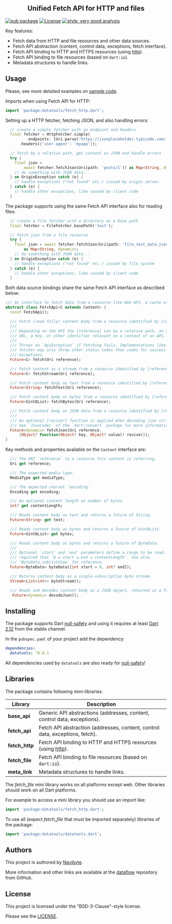 <h2 align="center">Unified Fetch API for HTTP and files</h2>

[![pub package](https://img.shields.io/pub/v/datatools.svg)](https://pub.dev/packages/datatools) [![License](https://img.shields.io/badge/License-BSD%203--Clause-blue.svg)](https://opensource.org/licenses/BSD-3-Clause) [![style: very good analysis](https://img.shields.io/badge/style-very_good_analysis-B22C89.svg)](https://pub.dev/packages/very_good_analysis)

Key features:
* Fetch data from HTTP and file resources and other data sources.
* Fetch API abstraction (content, control data, exceptions, fetch interface).
* Fetch API binding to HTTP and HTTPS resources (using [http](https://pub.dev/packages/http)).
* Fetch API binding to file resources (based on `dart:io`).
* Metadata structures to handle links.

## Usage

Please, see more detailed examples on 
[sample code](example/datatools_example.dart).

Imports when using Fetch API for HTTP:

```dart
import 'package:datatools/fetch_http.dart';
```

Setting up a HTTP fetcher, fetching JSON, and also handling errors:

```dart
  // create a simple fetcher with an endpoint and headers
  final fetcher = HttpFetcher.simple(
          endpoints: [Uri.parse('https://jsonplaceholder.typicode.com/')])
      .headers({'user-agent': 'myapp'});

  // fetch by a relative path, get content as JSON and handle errors
  try {
    final json = 
        await fetcher.fetchJson(Uri(path: 'posts/1')) as Map<String, dynamic>;
    // do something with JSON data...
  } on OriginException catch (e) {
    // handle exceptions ("not found" etc.) issued by origin server
  } catch (e) {
    // handle other exceptions, like caused by client code 
  }
```

The package supports using the same Fetch API interface also for reading files:

```dart
  // create a file fetcher with a directory as a base path
  final fetcher = FileFetcher.basePath('test');

  // fetch json from a file resource
  try {
    final json = await fetcher.fetchJson(Uri(path: 'file_test_data.json'))
        as Map<String, dynamic>;
    // do something with JSON data...
  } on OriginException catch (e) {
    // handle exceptions ("not found" etc.) issued by file system
  } catch (e) {
    // handle other exceptions, like caused by client code 
  }
```

Both data source bindings share the same Fetch API interface as described below:

```dart
/// An interface to fetch data from a resource like Web API, a cache or a file.
abstract class FetchApi<C extends Content> {
  const FetchApi();

  /// Fetch (read fully) content body from a resource identified by [reference].
  ///
  /// Depending on the API the [reference] can be a relative path, an absolute
  /// URL, a key, or other identifier relevant on a context of an API.
  ///
  /// Throws an `ApiException` if fetching fails. Implementations like HTTP
  /// fetcher may also throw other status codes than codes for success as
  /// exceptions.
  Future<C> fetch(Uri reference);

  /// Fetch content as a stream from a resource identified by [reference].
  Future<C> fetchStream(Uri reference);

  /// Fetch content body as text from a resource identified by [reference].
  Future<String> fetchText(Uri reference);

  /// Fetch content body as bytes from a resource identified by [reference].
  Future<Uint8List> fetchBytes(Uri reference);

  /// Fetch content body as JSON data from a resource identified by [reference].
  ///
  /// An optional [reviver] function is applied when decoding json string data.
  /// See `JsonCodec` of the `dart:convert` package for more information.
  Future<dynamic> fetchJson(Uri reference,
      {Object? Function(Object? key, Object? value)? reviver});
}
```

Key methods and properties available on the `Content` interface are:

```dart
  /// The URI `reference` to a resource this content is referring.
  Uri get reference;

  /// The expected media type.
  MediaType get mediaType;

  /// The expected charset `encoding`.
  Encoding get encoding;

  /// An optional content length as number of bytes.
  int? get contentLength;

  /// Reads content body as text and returns a future of String.
  Future<String> get text;

  /// Reads content body as bytes and returns a future of Uint8List.
  Future<Uint8List> get bytes;

  /// Reads content body as bytes and returns a future of ByteData.
  ///
  /// Optional `start` and `end` parameters define a range to be read. It's
  /// required that `0 ≤ start ≤ end ≤ contentLength`. See also
  /// `ByteData.sublistView` for reference.
  Future<ByteData> byteData([int start = 0, int? end]);

  /// Returns content body as a single-subscription byte stream.
  Stream<List<int>> byteStream();

  /// Reads and decodes content body as a JSON object, returned in a future.
   Future<dynamic> decodeJson();
```

## Installing

The package supports Dart [null-safety](https://dart.dev/null-safety) and 
using it requires at least
[Dart 2.12](https://medium.com/dartlang/announcing-dart-2-12-499a6e689c87)
from the stable channel. 

In the `pubspec.yaml` of your project add the dependency:

```yaml
dependencies:
  datatools: ^0.8.1 
```

All dependencies used by `datatools` are also ready for 
[null-safety](https://dart.dev/null-safety)!

## Libraries

The package contains following mini-libraries:

Library         | Description 
----------------| -----------
**base_api**   | Generic API abstractions (addresses, content, control data, exceptions).
**fetch_api**   | Fetch API abstraction (addresses, content, control data, exceptions, fetch).
**fetch_http**  | Fetch API binding to HTTP and HTTPS resources (using [http](https://pub.dev/packages/http)).
**fetch_file**  | Fetch API binding to file resources (based on `dart:io`).
**meta_link**   | Metadata structures to handle links.

The *fetch_file* mini library works on all platforms except web. Other libraries
should work on all Dart platforms.

For example to access a mini library you should use an import like:

```dart
import 'package:datatools/fetch_http.dart';
```

To use all (expect *fetch_file* that must be imported separately) libraries of the 
package:

```dart
import 'package:datatools/datatools.dart';
```

## Authors

This project is authored by [Navibyte](https://navibyte.com).

More information and other links are available at the
[dataflow](https://github.com/navibyte/dataflow) repository from GitHub. 

## License

This project is licensed under the "BSD-3-Clause"-style license.

Please see the 
[LICENSE](https://github.com/navibyte/dataflow/blob/main/LICENSE).